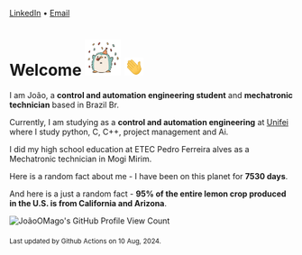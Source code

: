 [LinkedIn](https://www.linkedin.com/in/joão-pedro-gozzoli-b95641301/) &bull;
[Email](joaopedrogozzoli@gmail.com)

# Welcome <img src="happy.gif" height="64px" /> <img src="wave.gif" height="32px" />

I am João, a  **control and automation engineering student** and **mechatronic technician** based in Brazil Br.

Currently, I am studying as a **control and automation engineering** at [Unifei](https://unifei.edu.br) where I study python, C, C++, project management and Ai.

I did my high school education at ETEC Pedro Ferreira alves as a Mechatronic technician in Mogi Mirim.

Here is a random fact about me - I have been on this planet for **7530 days**.

And here is a just a random fact -  **95% of the entire lemon crop produced in the U.S. is from California and Arizona**.

![JoãoOMago's GitHub Profile View Count](https://komarev.com/ghpvc/?username=JoaoOMago)

<sub>Last updated by Github Actions on 10 Aug, 2024.</sub>
